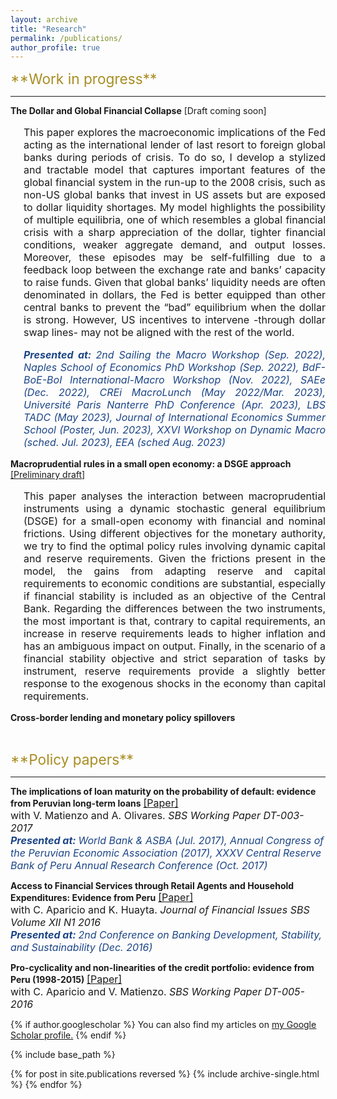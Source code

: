 ```yaml
---
layout: archive
title: "Research"
permalink: /publications/
author_profile: true
---
```

<span style="color:rgb(168, 141, 34); font-size:17pt">
**Work in progress**
</span>

<hr style="border-color: gray;">

**The Dollar and Global Financial Collapse** [Draft coming soon]

<style>
    .indented-paragraph {
        text-indent: 0em;
        margin-left: 1.5em;
    }
</style>

<div class="indented-paragraph"><p style="text-align: justify; font-size:12pt">
This paper explores the macroeconomic implications of the Fed acting as the international lender of last resort to foreign global banks during periods of crisis. To do so, I develop a stylized and tractable model that captures important features of the global financial system in the run-up to the 2008 crisis, such as non-US global banks that invest in US assets but are exposed to dollar liquidity shortages. My model highlights the possibility of multiple equilibria, one of which resembles a global financial crisis with a sharp appreciation of the dollar, tighter financial conditions, weaker aggregate demand, and output losses. Moreover, these episodes may be self-fulfilling due to a feedback loop between the exchange rate and banks’ capacity to raise funds. Given that global banks’ liquidity needs are often denominated in dollars, the Fed is better equipped than other central banks to prevent the “bad” equilibrium when the dollar is strong. However, US incentives to intervene -through dollar swap lines- may not be aligned with the rest of the world.
</p>
</div>

<div class="indented-paragraph"><p style="text-align: justify; font-size:12pt; font-style:italic">
<span style="color:rgb(28, 69, 135); font-weight:bold"> Presented at: </span> <span style="color:rgb(28, 69, 135)"> 2nd Sailing the Macro Workshop (Sep. 2022), Naples School of Economics PhD Workshop (Sep. 2022), BdF-BoE-BoI International-Macro Workshop (Nov. 2022), SAEe (Dec. 2022), CREi MacroLunch (May 2022/Mar. 2023), Université Paris Nanterre PhD Conference (Apr. 2023), LBS TADC (May 2023), Journal of International Economics Summer School (Poster, Jun. 2023), XXVI Workshop on Dynamic Macro (sched. Jul. 2023), EEA (sched Aug. 2023) </span>
</p>
</div>

**Macroprudential rules in a small open economy: a DSGE approach** [[Preliminary draft]](https://drive.google.com/file/d/1En5P56qqq0DXlj05VDm0U6BFRAsKBQLK/view?usp=sharing)

<div class="indented-paragraph"><p style="text-align: justify; font-size:12pt">
This paper analyses the interaction between macroprudential instruments using a dynamic stochastic general equilibrium (DSGE) for a small-open economy with financial and nominal frictions. Using different objectives for the monetary authority, we try to find the optimal policy rules involving dynamic capital and reserve requirements. Given the frictions present in the model, the gains from adapting reserve and capital requirements to economic conditions are substantial, especially if financial stability is included as an objective of the Central Bank. Regarding the differences between the two instruments, the most important is that, contrary to capital requirements, an increase in reserve requirements leads to higher inflation and has an ambiguous impact on output. Finally, in the scenario of a financial stability objective and strict separation of tasks by instrument, reserve requirements provide a slightly better response to the exogenous shocks in the economy than capital requirements.
</p>
</div>

**Cross-border lending and monetary policy spillovers**

&nbsp;

<span style="color:rgb(168, 141, 34); font-size:17pt">
**Policy papers**
</span>

<hr style="border-color: gray;">

**The implications of loan maturity on the probability of default: evidence from Peruvian long-term loans** <span style="font-size:12pt"> [[Paper]](https://www.sbs.gob.pe/Portals/0/jer/DDT_ANO2017/SBS-DT-003-2017.pdf?ver=2018-02-08-124240-620) </span> \
<span style="font-size:12pt"> with V. Matienzo and A. Olivares. *SBS Working Paper DT-003-2017* </span> \
<span style="color:rgb(28, 69, 135); font-size:12pt; font-weight:bold"> *Presented at:* </span> <span style="color:rgb(28, 69, 135); text-align: justify; font-size:12pt; font-style:italic"> World Bank & ASBA (Jul. 2017), Annual Congress of the Peruvian Economic Association (2017), XXXV Central Reserve Bank of Peru Annual Research Conference (Oct. 2017) </span>

**Access to Financial Services through Retail Agents and Household Expenditures: Evidence from Peru** <span style="font-size:12pt"> [[Paper]](https://www.sbs.gob.pe/Portals/0/jer/rebper_2016_vol_xii/20170103_Aparicio-Bohorquez-Huayta.PDF) </span> \
<span style="font-size:12pt"> with C. Aparicio and K. Huayta. *Journal of Financial Issues SBS Volume XII N1 2016* </span> \
<span style="color:rgb(28, 69, 135); font-size:12pt; font-weight:bold"> *Presented at:* </span> <span style="color:rgb(28, 69, 135); text-align: justify; font-size:12pt; font-style:italic"> 2nd Conference on Banking Development, Stability, and Sustainability (Dec. 2016) </span>

**Pro-cyclicality and non-linearities of the credit portfolio: evidence from Peru (1998-2015)** <span style="font-size:12pt"> [[Paper]](https://www.sbs.gob.pe/Portals/0/jer/ddt_ano2016/20170606_SBS-DT-005-2016.pdf) </span> \
<span style="font-size:12pt"> with C. Aparicio and V. Matienzo. *SBS Working Paper DT-005-2016* </span>


{% if author.googlescholar %}
  You can also find my articles on <u><a href="{{author.googlescholar}}">my Google Scholar profile</a>.</u>
{% endif %}

{% include base_path %}

{% for post in site.publications reversed %}
  {% include archive-single.html %}
{% endfor %}
